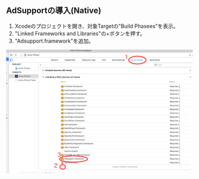 ## AdSupportの導入(Native)

1. Xcodeのプロジェクトを開き、対象Targetの"Build Phasees"を表示。
2. "Linked Frameworks and Libraries"の+ボタンを押す。<br>
3. "Adsupport.framework"を追加。<br>

![adsupport01](./img01.png)
